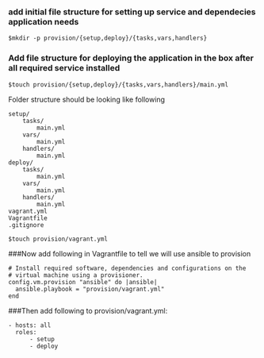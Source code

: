 ### add initial file structure for setting up service and dependecies application needs
```
$mkdir -p provision/{setup,deploy}/{tasks,vars,handlers}
```
### Add file structure for deploying the application in the box after all required service installed
```
$touch provision/{setup,deploy}/{tasks,vars,handlers}/main.yml
```
Folder structure should be looking like following
```
setup/
    tasks/
        main.yml
    vars/
        main.yml
    handlers/
        main.yml
deploy/
    tasks/
        main.yml
    vars/
        main.yml
    handlers/
        main.yml
vagrant.yml
Vagrantfile
.gitignore
```
```
$touch provision/vagrant.yml
```

###Now add following in Vagrantfile to tell we will use ansible to provision
```
# Install required software, dependencies and configurations on the
# virtual machine using a provisioner.
config.vm.provision "ansible" do |ansible|
  ansible.playbook = "provision/vagrant.yml"
end
``` 

###Then add following to provision/vagrant.yml:

```
- hosts: all
  roles:
      - setup
      - deploy
```